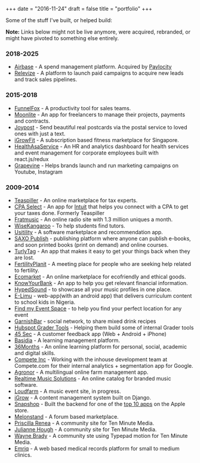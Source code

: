 +++
date = "2016-11-24"
draft = false
title = "portfolio"
+++

Some of the stuff I've built, or helped build:

**Note:** Links below might not be live anymore, were acquired, rebranded, or might have pivoted to something else entirely.


### 2018-2025
* [Airbase](http://www.airbase.com) - A spend management platform. Acquired by [Paylocity](Paylocity)
* [Relevize](http://www.relevize.com) - A platform to launch paid campaigns to acquire new leads and track sales pipelines.

### 2015-2018
* [FunnelFox](http://www.funnelfox.com) - A productivity tool for sales teams.
* [Moonlite](http://www.moonliteapp.com) - An app for freelancers to manage their projects, payments and contracts.
* [Joypost](https://www.joypost.me) - Send beautiful real postcards via the postal service to loved ones with just a text.
* [iGrowFit](https://www.igrowfit.com) - A subscription based fitness marketplace for Singapore.
* [HealthAsaService](https://www.healthasaservice.co) - An HR and analytics dashboard for health services and event management for corporate employees built with react.js/redux
* [Grapevine](https://www.grapevinelogic.com) - Helps brands launch and run marketing campaigns on Youtube, Instagram

### 2009-2014
* [Teaspiller](http://www.teaspiller.com) - An online marketplace for tax experts.
* [CPA Select](http://cpaselect.com) - An app for [Intuit](http://www.intuit.com) that helps you connect with a CPA to get your taxes done. Formerly Teaspiller
* [Fratmusic](http://www.fratmusic.com) - An online radio site with 1.3 million uniques a month.
* [WiseKangaroo](http://www.wisekangaroo.com) - To help students find tutors.
* [Usitility](http://usitility.com/) - A software marketplace and recommendation app.
* [SAXO Publish](http://publish.saxo.com) - publishing platform where anyone can publish e-books, and soon printed books (print on demand) and online courses.
* [TurlyTag](http://www.turlytag.com) - An app that makes it easy to get your things back when they are lost.
* [FertilityPlanit](http://www.fertilityplanit.com/) - A meeting place for people who are seeking help related to fertility.
* [Ecomarket](http://www.ecomarket.com) - An online marketplace for ecofriendly and ethical goods.
* [KnowYourBank](http://www.knowyourbank.com) - An app to help you get relevant financial information.
* [HypedSound](http://www.hypedsound.com/) - to showcase all your music profiles in one place.
* [E-Limu](http://e-limu.org/) - web-app(with an android app) that delivers curriculum content to school kids in Nigeria.
* [Find my Event Space](https://www.findmyeventspace.com/) - to help you find your perfect location for any event
* [GarnishBar](http://www.garnishbar.com) - social network, to share mixed drink recipes
* [Hubspot Grader Tools](http://www.grader.com) - Helping them build some of internal Grader tools
* [45 Sec](http://45sec.com) - A customer feedback app (Web + Android + iPhone)
* [Basidia](http://basidia.dk) - A learning management platform.
* [36Months](http://www.36months.com) - An online learning platform for personal, social, academic and digital skills.
* [Compete Inc](http://compete.com) - Working with the inhouse development team at Compete.com for their internal analytics + segmentation app for Google.
* [Agronor](http://agronor.ca) - A multilingual online farm management app.
* [Realtime Music Solutions](http://www.rms.biz/) - An online catalog for branded music software.
* [Loudfarm](http://loudfarm.com/) - A music event site, in progress.
* [iGrow](http://igrow.co.za/) - A content management system built on Django.
* [Snapshop](http://www.snapshopinc.com) - Built the backend for one of the [top 10 apps](https://itunes.apple.com/us/app/snapshop-showroom/id373144101?mt=8) on the Apple store.
* [Melonstand](http://melonstand.com) - A forum based marketplace.
* [Priscilla Renea](http://www.priscillareneamusic.com/) - A community site for Ten Minute Media.
* [Julianne Hough](http://tenminutemedia.com/) - A community site for Ten Minute Media.
* [Wayne Brady](http://tenminutemedia.com/) - A community ste using Typepad motion for Ten Minute Media.
* [Emriq](http://www.emriq.com) - A web based medical records platform for small to medium clinics.
